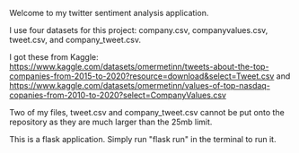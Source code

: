 Welcome to my twitter sentiment analysis application.

I use four datasets for this project: company.csv, companyvalues.csv, tweet.csv, and company_tweet.csv. 

I got these from Kaggle: https://www.kaggle.com/datasets/omermetinn/tweets-about-the-top-companies-from-2015-to-2020?resource=download&select=Tweet.csv and https://www.kaggle.com/datasets/omermetinn/values-of-top-nasdaq-copanies-from-2010-to-2020?select=CompanyValues.csv

Two of my files, tweet.csv and company_tweet.csv cannot be put onto the repository as they are much larger than the 25mb limit.


This is a flask application. Simply run "flask run" in the terminal to run it.
